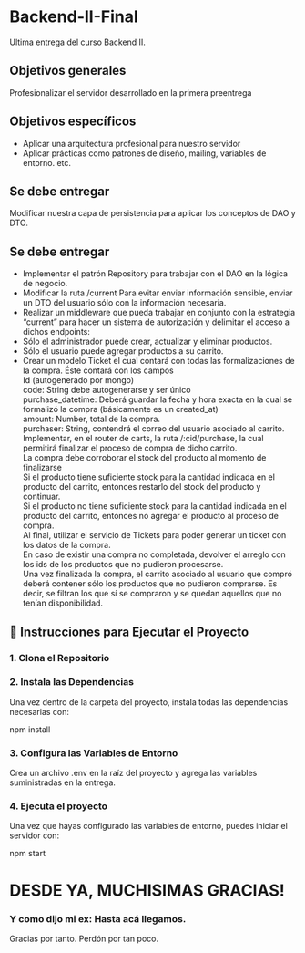 # Backend-II-Final
Ultima entrega del curso Backend II.

## Objetivos generales  
  
Profesionalizar el servidor desarrollado en la primera preentrega  

## Objetivos específicos  
  
+ Aplicar una arquitectura profesional para nuestro servidor  
+ Aplicar prácticas como patrones de diseño, mailing, variables de entorno. etc.

## Se debe entregar

Modificar nuestra capa de persistencia para aplicar los conceptos de DAO y DTO.
  
## Se debe entregar  
  
+ Implementar el patrón Repository para trabajar con el DAO en la lógica de negocio.
+ Modificar la ruta  /current Para evitar enviar información sensible, enviar un DTO del usuario sólo con la información necesaria.
+ Realizar un middleware que pueda trabajar en conjunto con la estrategia “current” para hacer un sistema de autorización y delimitar el acceso a dichos endpoints:
+ Sólo el administrador puede crear, actualizar y eliminar productos.
+ Sólo el usuario puede agregar productos a su carrito.
+ Crear un modelo Ticket el cual contará con todas las formalizaciones de la compra. Éste contará con los campos  
Id (autogenerado por mongo)  
code: String debe autogenerarse y ser único  
purchase_datetime: Deberá guardar la fecha y hora exacta en la cual se formalizó la compra (básicamente es un created_at)  
amount: Number, total de la compra.  
purchaser: String, contendrá el correo del usuario asociado al carrito.  
Implementar, en el router de carts, la ruta /:cid/purchase, la cual permitirá finalizar el proceso de compra de dicho carrito.  
La compra debe corroborar el stock del producto al momento de finalizarse  
Si el producto tiene suficiente stock para la cantidad indicada en el producto del carrito, entonces restarlo del stock del producto y continuar.  
Si el producto no tiene suficiente stock para la cantidad indicada en el producto del carrito, entonces no agregar el producto al proceso de compra.  
Al final, utilizar el servicio de Tickets para poder generar un ticket con los datos de la compra.  
En caso de existir una compra no completada, devolver el arreglo con los ids de los productos que no pudieron procesarse.  
Una vez finalizada la compra, el carrito asociado al usuario que compró deberá contener sólo los productos que no pudieron comprarse. Es decir, se filtran los que sí se compraron y se quedan aquellos que no tenían disponibilidad.




## 🚀 Instrucciones para Ejecutar el Proyecto

### 1. Clona el Repositorio  
### 2. Instala las Dependencias  
Una vez dentro de la carpeta del proyecto, instala todas las dependencias necesarias con:  

npm install  
### 3. Configura las Variables de Entorno  
Crea un archivo .env en la raíz del proyecto y agrega las variables suministradas en la entrega.  
### 4. Ejecuta el proyecto  
Una vez que hayas configurado las variables de entorno, puedes iniciar el servidor con:  
  
npm start  




# DESDE YA, MUCHISIMAS GRACIAS!
### Y como dijo mi ex: Hasta acá llegamos.

Gracias por tanto. Perdón por tan poco.        


  

  
  
